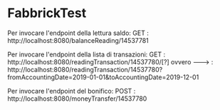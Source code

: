 # FabbrickTest
Per invocare l'endpoint della lettura saldo: 
GET : http://localhost:8080/balanceReading/14537781

Per invocare l'endpoint della lista di transazioni: 
GET : http://localhost:8080/readingTransaction/14537780/[?<uriQuery>] ovvero ---> : http://localhost:8080/readingTransaction/14537780?fromAccountingDate=2019-01-01&toAccountingDate=2019-12-01 

Per invocare l'endpoint del bonifico:
POST : http://localhost:8080/moneyTransfer/14537780
